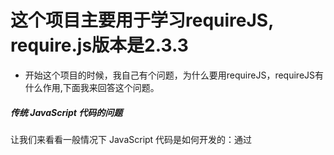 # 这个项目主要用于学习requireJS, require.js版本是2.3.3
- 开始这个项目的时候，我自己有个问题，为什么要用requireJS，requireJS有什么作用,下面我来回答这个问题。
##### 传统 JavaScript 代码的问题
让我们来看看一般情况下 JavaScript 代码是如何开发的：通过 <script> 标签来载入 JavaScript 文件，用全局变量来区分不同的功能代码，全局变量之间的依赖关系需要显式的通过指定其加载顺序来解决，发布应用时要通过工具来压缩所有的 JavaScript 代码到一个文件。当 Web 项目变得非常庞大，前端模块非常多的时候，手动管理这些全局变量间的依赖关系就变得很困难，这种做法显得非常的低效。
##### AMD 的引入
AMD 提出了一种基于模块的异步加载 JavaScript 代码的机制，它推荐开发人员将 JavaScript 代码封装进一个个模块，对全局对象的依赖变成了对其他模块的依赖，无须再声明一大堆的全局变量。通过延迟和按需加载来解决各个模块的依赖关系。模块化的 JavaScript 代码好处很明显，各个功能组件的松耦合性可以极大的提升代码的复用性、可维护性。这种非阻塞式的并发式快速加载 JavaScript 代码，使 Web 页面上其他不依赖 JavaScript 代码的 UI 元素，如图片、CSS 以及其他 DOM 节点得以先加载完毕，Web 页面加载速度更快，用户也得到更好的体验。


下面继续我的学习项目，这里定义了学生模块，文件是js/student.js
```javascript
define(function(){ 
	 return { 
		createStudent: function(name, gender){ 
			 return { 
				 name: name, 
				 gender: gender 
			 }; 
		} 
	 }; 
});
```
这里定义了班级模块，文件是js/student.js
```javascript
define(function() { 
var allStudents = []; 
		return { 
			classID: "001", 
			department: "computer", 
			addToClass: function(student) { 
			allStudents.push(student); 
			}, 
			getClassSize: function() { 
			return allStudents.length; 
			} 
		}; 
	 } 
);
```
下面是入口文件
```javascript
require(["js/student", "js/class", "js/jquery"], function(student, clz) { 
	clz.addToClass(student.createStudent("Jack", "male")); 
	clz.addToClass(student.createStudent("Rose", "female")); 
	console.log(clz.getClassSize());  // 输出 2 
	console.log('test -- success');
	console.log($("#test").text() + "-----------------jquery加载成功");
 });
```

列出index.html
```html
<!DOCTYPE html>
<html>
	<head>
	</head>
	<body>
		<div id="test">requireJS</div>
		<script src="js/require.js"></script>
		<script src="js/index.js"></script> 
	</body>
</html>
```
上面是项目的所有代码了，执行html后，就会成功打印出信息。上面有些问题值得讲一讲，主要是匿名模块。下成是模块的定义样式。
```javascript
define(id?, dependencies?, factory);
```
> 该方法用来定义一个 JavaScript 模块，开发人员可以用这个方法来将部分功能模块封装在这个 define 方法体内。
id 表示该模块的标识，为可选参数。
dependencies 是一个字符串 Array，表示该模块依赖的其他所有模块标识，模块依赖必须在真正执行具体的 factory 方法前解决，这些依赖对象加载执行以后的返回值，可以以默认的顺序作为 factory 方法的参数。dependencies 也是可选参数，当用户不提供该参数时，实现 AMD 的框架应提供默认值为 [“require”，”exports”，“module”]。
factory 是一个用于执行改模块的方法，它可以使用前面 dependencies 里声明的其他依赖模块的返回值作为参数，若该方法有返回值，当该模块被其他模块依赖时，返回值就是该模块的输出。
CommonJS 在规范中并没有详细规定其他的方法，一些主要的 AMD 框架如 RequireJS、curl、bdload 等都实现了 define 方法，同时各个框架都有自己的补充使得其 API 更实用。
##### 当默认不填的时候，require.js就会自动生成名称，当然我们引用的时候还是通过相对路径，就如代码,直接通过js/+文件名去掉后缀加.
```javascript
require(["js/student", "js/class", "js/jquery"], function(student, clz) { 
```
##### 下面我又有个问题，能不能不要这么麻烦引入模块？答案当然是可以的
```javascript
 <script type="text/javascript" src="./js/require.js"></script> 
 <script type="text/javascript"> 
  require.config({ 
    baseUrl: "/js", 
    paths: { 
        "some": "some/v1"
    }, 
 waitSeconds: 10 
 }); 
 </script>
```
>通过配置可以解决，baseUrl指明的是所有模块的 base URL，比如”my/module”所加载的 script实际上就是 /js/my/module.js。注意，以 .js 结尾的文件加载时不会使用该 baseUrl，它们仍然会使用当前 index.html所在的相对路径来加载，所以仍然要加上”./js/”。如果 baseUrl没有指定，那么就会使用 data-main中指定的路径。
paths 中定义的路径是用于替换模块中的路径，如上例中的 some/module 具体的 JavaScript 文件路径是 /js/some/v1/module.js 。
waitSeconds 是指定最多花多长等待时间来加载一个 JavaScript 文件，用户不指定的情况下默认为 7 秒。

>文章参考https://www.ibm.com/developerworks/cn/web/1209_shiwei_requirejs/#icomments
